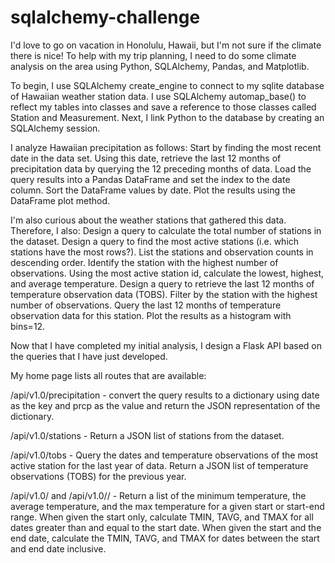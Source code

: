 # sqlalchemy-challenge
I'd love to go on vacation in Honolulu, Hawaii, but I'm not sure if the climate there is nice! To help with my trip planning, I need to do some climate analysis on the area using Python, SQLAlchemy, Pandas, and Matplotlib. 

To begin, I use SQLAlchemy create_engine to connect to my sqlite database of Hawaiian weather station data. I use SQLAlchemy automap_base() to reflect my tables into classes and save a reference to those classes called Station and Measurement. Next, I link Python to the database by creating an SQLAlchemy session.

I analyze Hawaiian precipitation as follows:
Start by finding the most recent date in the data set.
Using this date, retrieve the last 12 months of precipitation data by querying the 12 preceding months of data.
Load the query results into a Pandas DataFrame and set the index to the date column.
Sort the DataFrame values by date.
Plot the results using the DataFrame plot method.

I'm also curious about the weather stations that gathered this data. Therefore, I also:
Design a query to calculate the total number of stations in the dataset.
Design a query to find the most active stations (i.e. which stations have the most rows?).
List the stations and observation counts in descending order.
Identify the station with the highest number of observations.
Using the most active station id, calculate the lowest, highest, and average temperature.
Design a query to retrieve the last 12 months of temperature observation data (TOBS).
Filter by the station with the highest number of observations.
Query the last 12 months of temperature observation data for this station.
Plot the results as a histogram with bins=12.

Now that I have completed my initial analysis, I design a Flask API based on the queries that I have just developed.

My home page lists all routes that are available:

/api/v1.0/precipitation -
convert the query results to a dictionary using date as the key and prcp as the value and return the JSON representation of the dictionary.

/api/v1.0/stations - 
Return a JSON list of stations from the dataset.

/api/v1.0/tobs - 
Query the dates and temperature observations of the most active station for the last year of data. Return a JSON list of temperature observations (TOBS) for the previous year.

/api/v1.0/<start> and /api/v1.0/<start>/<end> - 
Return a list of the minimum temperature, the average temperature, and the max temperature for a given start or start-end range.
When given the start only, calculate TMIN, TAVG, and TMAX for all dates greater than and equal to the start date.
When given the start and the end date, calculate the TMIN, TAVG, and TMAX for dates between the start and end date inclusive.
